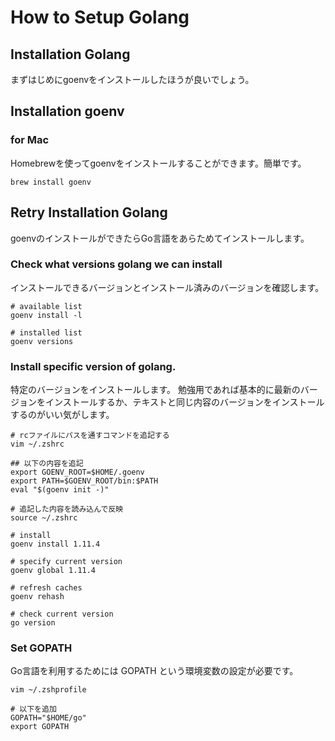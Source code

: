 # How to Setup Golang

## Installation Golang
まずはじめにgoenvをインストールしたほうが良いでしょう。

## Installation goenv

### for Mac
Homebrewを使ってgoenvをインストールすることができます。簡単です。
```
brew install goenv
```

## Retry Installation Golang 
goenvのインストールができたらGo言語をあらためてインストールします。

### Check what versions golang we can install
インストールできるバージョンとインストール済みのバージョンを確認します。

```
# available list
goenv install -l

# installed list
goenv versions
```

### Install specific version of golang.
特定のバージョンをインストールします。
勉強用であれば基本的に最新のバージョンをインストールするか、テキストと同じ内容のバージョンをインストールするのがいい気がします。

```
# rcファイルにパスを通すコマンドを追記する
vim ~/.zshrc

## 以下の内容を追記
export GOENV_ROOT=$HOME/.goenv
export PATH=$GOENV_ROOT/bin:$PATH
eval "$(goenv init -)"

# 追記した内容を読み込んで反映
source ~/.zshrc

# install 
goenv install 1.11.4

# specify current version
goenv global 1.11.4

# refresh caches
goenv rehash

# check current version
go version
```

### Set GOPATH
Go言語を利用するためには GOPATH という環境変数の設定が必要です。

```
vim ~/.zshprofile

# 以下を追加
GOPATH="$HOME/go"
export GOPATH
```